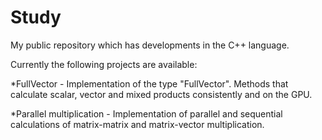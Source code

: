 # Study
My public repository which has developments in the C++ language.

Currently the following projects are available:

*FullVector - Implementation of the type "FullVector". Methods that calculate scalar, vector and mixed products consistently and on the GPU.

*Parallel multiplication - Implementation of parallel and sequential calculations of matrix-matrix and matrix-vector multiplication.
